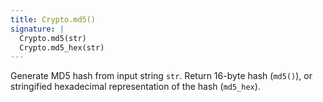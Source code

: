 ```yaml
---
title: Crypto.md5()
signature: |
  Crypto.md5(str)
  Crypto.md5_hex(str)
---
```


Generate MD5 hash from input string `str`. Return 16-byte hash (`md5()`), or
stringified hexadecimal representation of the hash (`md5_hex`).
